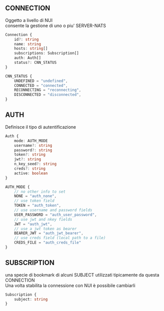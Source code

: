 ## CONNECTION

Oggetto a livello di NUI  
consente la gestione di uno o piu' SERVER-NATS

```typescript
Connection {
	id?: string
	name: string
	hosts: string[]
	subscriptions: Subscription[]
	auth: Auth[]
	status?: CNN_STATUS
}
```

```typescript
CNN_STATUS {
	UNDEFINED = "undefined",
	CONNECTED = "connected",
	RECONNECTING = "reconnecting",
	DISCONNECTED = "disconnected",
}
```

## AUTH

Definisce il tipo di autentificazione

```typescript
Auth {
	mode: AUTH_MODE
	username?: string
	password?: string
	token?: string
	jwt?: string
	n_key_seed?: string
	creds?: string
    active: boolean 
}
```

```typescript
AUTH_MODE {
	// no other info to set
	NONE = "auth_none",
	// use token field  
	TOKEN = "auth_token",
	// use username and password fields
	USER_PASSWORD = "auth_user_password",
	// use jwt and nkey fields
	JWT = "auth_jwt",
    // use a jwt token as bearer
    BEARER_JWT = "auth_jwt_bearer",
	// use creds field (local path to a file)
	CREDS_FILE = "auth_creds_file"
}
```


## SUBSCRIPTION

una specie di bookmark di alcuni SUBJECT  utilizzati tipicamente da questa CONNECTION  
Una volta stabilita la connessione con NUI è possibile cambiarli

```typescript
Subscription {
	subject: string
}
```


